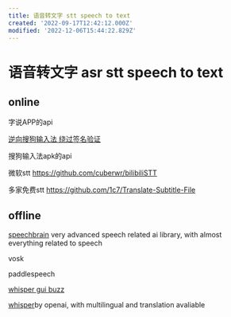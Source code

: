 ```yaml
---
title: 语音转文字 stt speech to text
created: '2022-09-17T12:42:12.000Z'
modified: '2022-12-06T15:44:22.829Z'
---
```


# 语音转文字 asr stt speech to text

## online

字说APP的api

[逆向搜狗输入法 绕过签名验证](https://www.cnblogs.com/lxh2cwl/p/14842527.html)

搜狗输入法apk的api

微软stt
https://github.com/cuberwr/bilibiliSTT

多家免费stt
https://github.com/1c7/Translate-Subtitle-File

## offline

[speechbrain](https://speechbrain.github.io/) very advanced speech related ai library, with almost everything related to speech

vosk

paddlespeech

[whisper gui buzz](https://github.com/chidiwilliams/buzz)

[whisper](https://github.com/openai/whisper)by openai, with multilingual and translation avaliable
